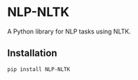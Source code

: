 # NLP-NLTK

A Python library for NLP tasks using NLTK.

## Installation

```bash
pip install NLP-NLTK
